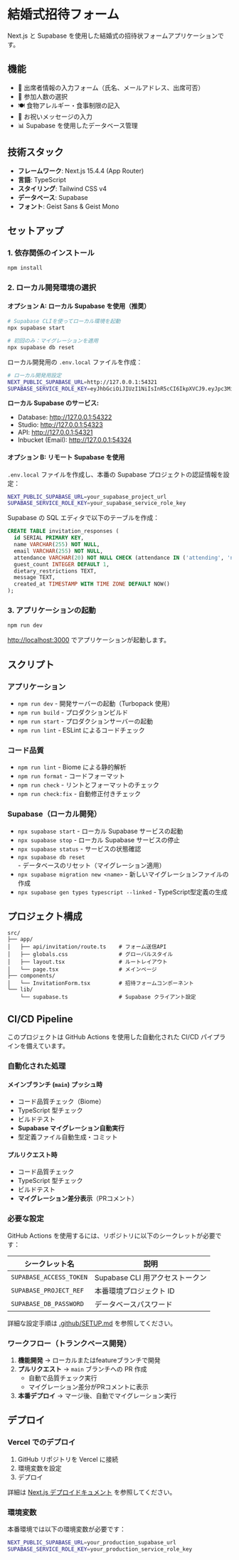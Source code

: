 # 結婚式招待フォーム

Next.js と Supabase を使用した結婚式の招待状フォームアプリケーションです。

## 機能

- 📝 出席者情報の入力フォーム（氏名、メールアドレス、出席可否）
- 👥 参加人数の選択
- 🍽️ 食物アレルギー・食事制限の記入
- 💌 お祝いメッセージの入力
- 📊 Supabase を使用したデータベース管理

## 技術スタック

- **フレームワーク**: Next.js 15.4.4 (App Router)
- **言語**: TypeScript
- **スタイリング**: Tailwind CSS v4
- **データベース**: Supabase
- **フォント**: Geist Sans & Geist Mono

## セットアップ

### 1. 依存関係のインストール

```bash
npm install
```

### 2. ローカル開発環境の選択

#### オプション A: ローカル Supabase を使用（推奨）

```bash
# Supabase CLIを使ってローカル環境を起動
npx supabase start

# 初回のみ：マイグレーションを適用
npx supabase db reset
```

ローカル開発用の `.env.local` ファイルを作成：

```bash
# ローカル開発用設定
NEXT_PUBLIC_SUPABASE_URL=http://127.0.0.1:54321
SUPABASE_SERVICE_ROLE_KEY=eyJhbGciOiJIUzI1NiIsInR5cCI6IkpXVCJ9.eyJpc3MiOiJzdXBhYmFzZS1kZW1vIiwicm9sZSI6InNlcnZpY2Vfcm9sZSIsImV4cCI6MTk4MzgxMjk5Nn0.EGIM96RAZx35lJzdJsyH-qQwv8Hdp7fsn3W0YpN81IU
```

**ローカル Supabase のサービス:**
- Database: http://127.0.0.1:54322
- Studio: http://127.0.0.1:54323
- API: http://127.0.0.1:54321
- Inbucket (Email): http://127.0.0.1:54324

#### オプション B: リモート Supabase を使用

`.env.local` ファイルを作成し、本番の Supabase プロジェクトの認証情報を設定：

```bash
NEXT_PUBLIC_SUPABASE_URL=your_supabase_project_url
SUPABASE_SERVICE_ROLE_KEY=your_supabase_service_role_key
```

Supabase の SQL エディタで以下のテーブルを作成：

```sql
CREATE TABLE invitation_responses (
  id SERIAL PRIMARY KEY,
  name VARCHAR(255) NOT NULL,
  email VARCHAR(255) NOT NULL,
  attendance VARCHAR(20) NOT NULL CHECK (attendance IN ('attending', 'not_attending')),
  guest_count INTEGER DEFAULT 1,
  dietary_restrictions TEXT,
  message TEXT,
  created_at TIMESTAMP WITH TIME ZONE DEFAULT NOW()
);
```

### 3. アプリケーションの起動

```bash
npm run dev
```

[http://localhost:3000](http://localhost:3000) でアプリケーションが起動します。

## スクリプト

### アプリケーション
- `npm run dev` - 開発サーバーの起動（Turbopack 使用）
- `npm run build` - プロダクションビルド
- `npm run start` - プロダクションサーバーの起動
- `npm run lint` - ESLint によるコードチェック

### コード品質
- `npm run lint` - Biome による静的解析
- `npm run format` - コードフォーマット
- `npm run check` - リントとフォーマットのチェック
- `npm run check:fix` - 自動修正付きチェック

### Supabase（ローカル開発）
- `npx supabase start` - ローカル Supabase サービスの起動
- `npx supabase stop` - ローカル Supabase サービスの停止
- `npx supabase status` - サービスの状態確認
- `npx supabase db reset` - データベースのリセット（マイグレーション適用）
- `npx supabase migration new <name>` - 新しいマイグレーションファイルの作成
- `npx supabase gen types typescript --linked` - TypeScript型定義の生成

## プロジェクト構成

```
src/
├── app/
│   ├── api/invitation/route.ts    # フォーム送信API
│   ├── globals.css                # グローバルスタイル
│   ├── layout.tsx                 # ルートレイアウト
│   └── page.tsx                   # メインページ
├── components/
│   └── InvitationForm.tsx         # 招待フォームコンポーネント
└── lib/
    └── supabase.ts                # Supabase クライアント設定
```

## CI/CD Pipeline

このプロジェクトは GitHub Actions を使用した自動化された CI/CD パイプラインを備えています。

### 自動化された処理

#### メインブランチ (`main`) プッシュ時
- コード品質チェック（Biome）
- TypeScript 型チェック
- ビルドテスト
- **Supabase マイグレーション自動実行**
- 型定義ファイル自動生成・コミット

#### プルリクエスト時
- コード品質チェック
- TypeScript 型チェック
- ビルドテスト
- **マイグレーション差分表示**（PRコメント）

### 必要な設定

GitHub Actions を使用するには、リポジトリに以下のシークレットが必要です：

| シークレット名 | 説明 |
|---------------|------|
| `SUPABASE_ACCESS_TOKEN` | Supabase CLI 用アクセストークン |
| `SUPABASE_PROJECT_REF` | 本番環境プロジェクト ID |
| `SUPABASE_DB_PASSWORD` | データベースパスワード |

詳細な設定手順は [.github/SETUP.md](./.github/SETUP.md) を参照してください。

### ワークフロー（トランクベース開発）

1. **機能開発** → ローカルまたはfeatureブランチで開発
2. **プルリクエスト** → `main` ブランチへの PR 作成
   - 自動で品質チェック実行
   - マイグレーション差分がPRコメントに表示
3. **本番デプロイ** → マージ後、自動でマイグレーション実行

## デプロイ

### Vercel でのデプロイ

1. GitHub リポジトリを Vercel に接続
2. 環境変数を設定
3. デプロイ

詳細は [Next.js デプロイドキュメント](https://nextjs.org/docs/app/building-your-application/deploying) を参照してください。

### 環境変数

本番環境では以下の環境変数が必要です：

```bash
NEXT_PUBLIC_SUPABASE_URL=your_production_supabase_url
SUPABASE_SERVICE_ROLE_KEY=your_production_service_role_key
```
